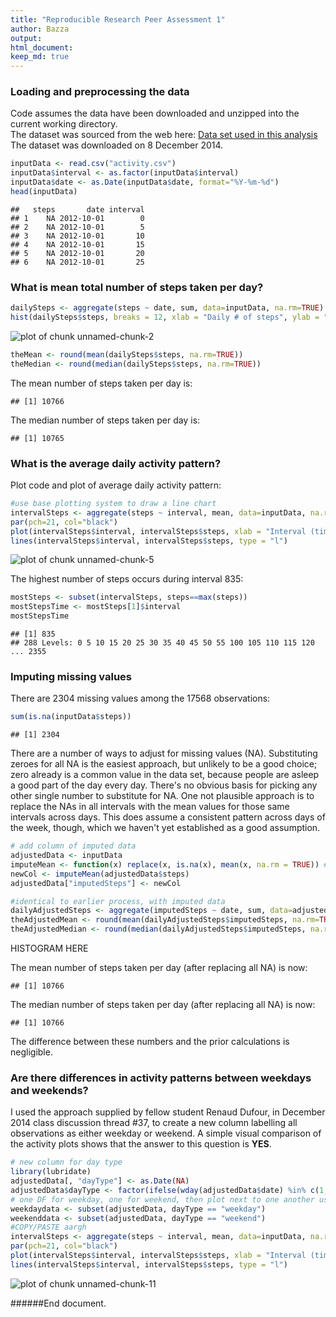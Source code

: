 ```yaml
---
title: "Reproducible Research Peer Assessment 1"
author: Bazza
output: 
html_document: 
keep_md: true
---
```

  
### Loading and preprocessing the data
Code assumes the data have been downloaded and unzipped into the current working directory.  
The dataset was sourced from the web here:
[Data set used in this analysis](https://d396qusza40orc.cloudfront.net/repdata%2Fdata%2Factivity.zip)  
The dataset was downloaded on 8 December 2014.  

```r
inputData <- read.csv("activity.csv")
inputData$interval <- as.factor(inputData$interval)
inputData$date <- as.Date(inputData$date, format="%Y-%m-%d")
head(inputData)
```

```
##   steps       date interval
## 1    NA 2012-10-01        0
## 2    NA 2012-10-01        5
## 3    NA 2012-10-01       10
## 4    NA 2012-10-01       15
## 5    NA 2012-10-01       20
## 6    NA 2012-10-01       25
```
  
### What is mean total number of steps taken per day?

```r
dailySteps <- aggregate(steps ~ date, sum, data=inputData, na.rm=TRUE)
hist(dailySteps$steps, breaks = 12, xlab = "Daily # of steps", ylab = "Frequency (# of days)", main = "Frequency - numbers of steps per day")
```

![plot of chunk unnamed-chunk-2](figure/unnamed-chunk-2-1.png) 

```r
theMean <- round(mean(dailySteps$steps, na.rm=TRUE))
theMedian <- round(median(dailySteps$steps, na.rm=TRUE))
```
The mean number of steps taken per day is:

```
## [1] 10766
```
The median number of steps taken per day is:

```
## [1] 10765
```
  
### What is the average daily activity pattern?
Plot code and plot of average daily activity pattern:

```r
#use base plotting system to draw a line chart
intervalSteps <- aggregate(steps ~ interval, mean, data=inputData, na.rm=TRUE)
par(pch=21, col="black")
plot(intervalSteps$interval, intervalSteps$steps, xlab = "Interval (time)", ylab = "Number of steps", main = "Average number of steps by interval", type = "n")
lines(intervalSteps$interval, intervalSteps$steps, type = "l")
```

![plot of chunk unnamed-chunk-5](figure/unnamed-chunk-5-1.png) 
   
The highest number of steps occurs during interval 835:

```r
mostSteps <- subset(intervalSteps, steps==max(steps))
mostStepsTime <- mostSteps[1]$interval
mostStepsTime
```

```
## [1] 835
## 288 Levels: 0 5 10 15 20 25 30 35 40 45 50 55 100 105 110 115 120 ... 2355
```
  
### Imputing missing values
There are 2304 missing values among the 17568 observations:

```r
sum(is.na(inputData$steps))
```

```
## [1] 2304
```
  
There are a number of ways to adjust for missing values (NA). Substituting zeroes for all NA is the easiest approach, but unlikely to be a good choice; zero already is a common value in the data set, because people are asleep a good part of the day every day. There's no obvious basis for picking any other single number to substitute for NA. One not plausible approach is to replace the NAs in all intervals with the mean values for those same intervals across days. This does assume a consistent pattern across days of the week, though, which we haven't yet established as a good assumption.
  

```r
# add column of imputed data
adjustedData <- inputData
imputeMean <- function(x) replace(x, is.na(x), mean(x, na.rm = TRUE)) # from stackoverflow 17297897
newCol <- imputeMean(adjustedData$steps)
adjustedData["imputedSteps"] <- newCol

#identical to earlier process, with imputed data
dailyAdjustedSteps <- aggregate(imputedSteps ~ date, sum, data=adjustedData, na.rm=TRUE)
theAdjustedMean <- round(mean(dailyAdjustedSteps$imputedSteps, na.rm=TRUE))
theAdjustedMedian <- round(median(dailyAdjustedSteps$imputedSteps, na.rm=TRUE))
```
  
HISTOGRAM HERE
  
The mean number of steps taken per day (after replacing all NA) is now:

```
## [1] 10766
```
The median number of steps taken per day (after replacing all NA) is now:

```
## [1] 10766
```
  
The difference between these numbers and the prior calculations is negligible.
  
### Are there differences in activity patterns between weekdays and weekends?
I used the approach supplied by fellow student Renaud Dufour, in December 2014 class discussion thread #37, to create a new column labelling all observations as either weekday or weekend. A simple visual comparison of the activity plots shows that the answer to this question is **YES**.
  

```r
# new column for day type
library(lubridate)
adjustedData[, "dayType"] <- as.Date(NA)
adjustedData$dayType <- factor(ifelse(wday(adjustedData$date) %in% c(1,7), "weekend", "weekday"))
# one DF for weekday, one for weekend, then plot next to one another using basic plotting system
weekdaydata <- subset(adjustedData, dayType == "weekday")
weekenddata <- subset(adjustedData, dayType == "weekend")
#COPY/PASTE aargh
intervalSteps <- aggregate(steps ~ interval, mean, data=inputData, na.rm=TRUE)
par(pch=21, col="black")
plot(intervalSteps$interval, intervalSteps$steps, xlab = "Interval (time)", ylab = "Number of steps", main = "Average number of steps by interval", type = "n")
lines(intervalSteps$interval, intervalSteps$steps, type = "l")
```

![plot of chunk unnamed-chunk-11](figure/unnamed-chunk-11-1.png) 
  
######End document.
